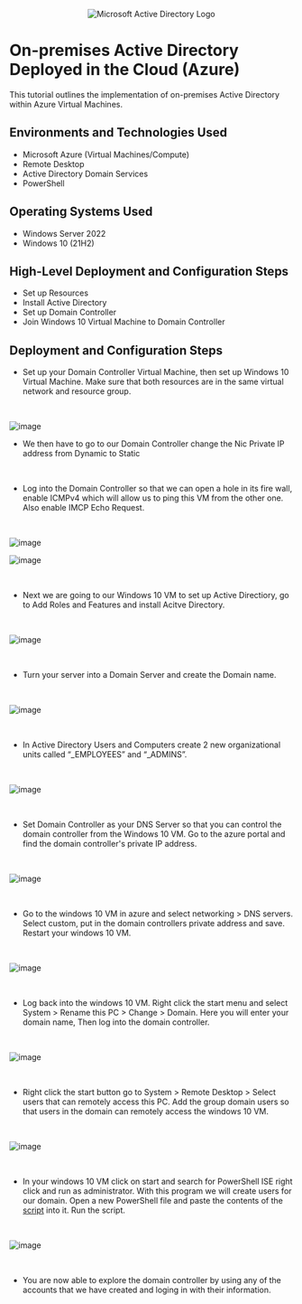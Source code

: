 <p align="center">
<img src="https://i.imgur.com/pU5A58S.png" alt="Microsoft Active Directory Logo"/>
</p>

<h1>On-premises Active Directory Deployed in the Cloud (Azure)</h1>
This tutorial outlines the implementation of on-premises Active Directory within Azure Virtual Machines.<br />

<h2>Environments and Technologies Used</h2>

- Microsoft Azure (Virtual Machines/Compute)
- Remote Desktop
- Active Directory Domain Services
- PowerShell

<h2>Operating Systems Used </h2>

- Windows Server 2022
- Windows 10 (21H2)

<h2>High-Level Deployment and Configuration Steps</h2>

- Set up Resources
- Install Active Directory
- Set up Domain Controller
- Join Windows 10 Virtual Machine to Domain Controller 

<h2>Deployment and Configuration Steps</h2>

<p>
</p>
<p>

- Set up your Domain Controller Virtual Machine, then set up Windows 10 Virtual Machine. Make sure that both resources are in the same virtual network and resource group.
  
</p>
<br />

<p>

![image](https://github.com/Janelle888/configure-ad/assets/142438143/59a9e88a-b420-4199-9f4e-26434f267597)

</p>

- We then have to go to our Domain Controller change the Nic Private IP address from Dynamic to Static
<p>
<br/>
  
- Log into the Domain Controller so that we can open a hole in its fire wall, enable ICMPv4 which will allow us to ping this VM from the other one. Also enable IMCP Echo Request.

</p>
<br />

<p>

![image](https://github.com/Janelle888/configure-ad/assets/142438143/45a8a466-36f1-4f44-8161-4a38ab604e6e)

![image](https://github.com/Janelle888/configure-ad/assets/142438143/ae61dfb3-0002-4724-bbaa-4dfca71cabb9)


</p>
<p>
<br/>
  
- Next we are going to our Windows 10 VM to set up Active Directiory, go to Add Roles and Features and install Acitve Directory.
  
</p>
<br />

![image](https://github.com/Janelle888/configure-ad/assets/142438143/37aee064-d06b-475a-96be-21d0e3e8d4ef)

<p>
<br/>

- Turn your server into a Domain Server and create the Domain name.
<p>
<br/>

![image](https://github.com/Janelle888/configure-ad/assets/142438143/f292524d-f6e7-4b65-a290-f6a7e13a1d5a)

  
</p>
<br />

- In Active Directory Users and Computers create 2 new organizational units called  “_EMPLOYEES” and “_ADMINS”.

<p>
<br/>

![image](https://github.com/Janelle888/configure-ad/assets/142438143/f312ceb0-7e6a-41a4-b04b-2cfe9cbad7ec)


</p>
<br/>

- Set Domain Controller as your DNS Server so that you can control the domain controller from the Windows 10 VM. Go to the azure portal and find the domain controller's private IP address.
  
<p>
<br/>

![image](https://github.com/Janelle888/configure-ad/assets/142438143/0321dbac-a54b-4261-912c-ec0ba3693714)


<p>
<br/>
  
  - Go to the windows 10 VM in azure and select networking > DNS servers. Select custom, put in the domain controllers private address and save. Restart your windows 10 VM.
  
</p>
<br/>

![image](https://github.com/Janelle888/configure-ad/assets/142438143/1abdf40b-bc9c-47aa-9be1-6dd61ef6890e)

</p>
<br />

- Log back into the windows 10 VM. Right click the start menu and select System > Rename this PC > Change > Domain. Here you will enter your domain name, Then log into the domain controller.
  
<p>
<br/>
  
![image](https://github.com/Janelle888/configure-ad/assets/142438143/9293204a-0179-403e-ab23-2e3bb16fa4e9)

<p>
<br/>
  
- Right click the start button go to System > Remote Desktop > Select users that can remotely access this PC. Add the group domain users so that users in the domain can remotely access the windows 10 VM.
  
</p>
<br />

![image](https://github.com/Janelle888/configure-ad/assets/142438143/4311249f-6d60-48b4-8ef3-02d31030a4fc)

<p>
<br/>
  
  - In your windows 10 VM click on start and search for PowerShell ISE right click and run as administrator. With this program we will create users for our domain. Open a new PowerShell file and paste the contents of the [script](https://github.com/joshmadakor1/AD_PS/blob/master/Generate-Names-Create-Users.ps1) into it. Run the script.
  
</p>
<br/>

![image](https://github.com/Janelle888/configure-ad/assets/142438143/086d2d74-0b60-4e2d-bb28-cb3e7e7974ed)

</p>
<br />

- You are now able to explore the domain controller by using any of the accounts that we have created and loging in with their information.
